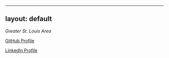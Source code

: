 
---
layout: default
---
_Greater_ _St._ _Louis_ _Area_

[GitHub Profile](http://github.com/bjanish/)

[LinkedIn Profile](http://www.linkedin.com/in/bjanish/)



